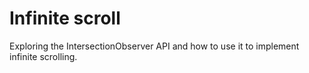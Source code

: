 # Infinite scroll

Exploring the IntersectionObserver API and how to use it to implement infinite scrolling.